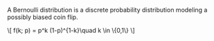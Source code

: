 A Bernoulli distribution is a discrete probability distribution modeling a possibly biased coin flip.

\\[
f(k; p) = p^k (1-p)^{1-k}\quad k \in \\{0,1\\}
\\]